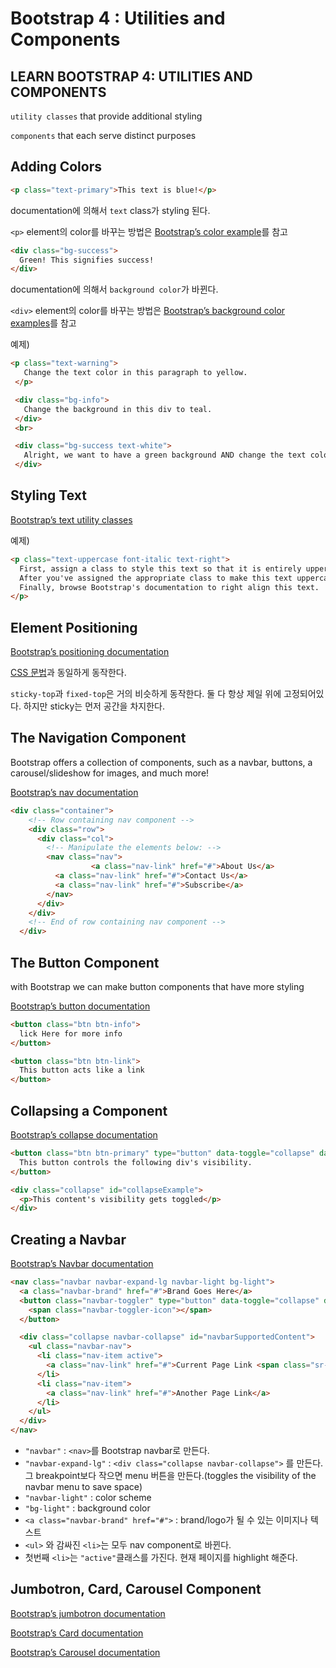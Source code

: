 # Bootstrap 4 : Utilities and Components

## LEARN BOOTSTRAP 4: UTILITIES AND COMPONENTS

`utility classes` that provide additional styling

`components` that each serve distinct purposes


## Adding Colors

```html
<p class="text-primary">This text is blue!</p>
```

documentation에 의해서 `text` class가 styling 된다.

`<p>` element의 color를 바꾸는 방법은 [Bootstrap’s color example](https://getbootstrap.com/docs/4.2/utilities/colors/#color)를 참고

```html
<div class="bg-success">
  Green! This signifies success!
</div>
```

documentation에 의해서 `background color`가 바뀐다.

`<div>` element의 color를 바꾸는 방법은 [Bootstrap’s background color examples](https://getbootstrap.com/docs/4.2/utilities/colors/#background-color)를 참고

예제)

```html
<p class="text-warning">
   Change the text color in this paragraph to yellow.
 </p>

 <div class="bg-info">
   Change the background in this div to teal.
 </div>
 <br>

 <div class="bg-success text-white">
   Alright, we want to have a green background AND change the text color to white.
 </div>
```


## Styling Text

[Bootstrap’s text utility classes](https://getbootstrap.com/docs/4.2/utilities/text/)

예제)
```html
<p class="text-uppercase font-italic text-right">
  First, assign a class to style this text so that it is entirely uppercased.
  After you've assigned the appropriate class to make this text uppercased, assign another class to make this text italicized.
  Finally, browse Bootstrap's documentation to right align this text.
</p>
```

## Element Positioning
[Bootstrap’s positioning documentation](https://getbootstrap.com/docs/4.2/utilities/position/)

[CSS 문법](https://developer.mozilla.org/en-US/docs/Web/CSS/position)과 동일하게 동작한다.


`sticky-top`과 `fixed-top`은 거의 비슷하게 동작한다. 둘 다 항상 제일 위에 고정되어있다. 하지만 sticky는 먼저 공간을 차지한다.

## The Navigation Component
Bootstrap offers a collection of components, such as a navbar, buttons, a carousel/slideshow for images, and much more!

[Bootstrap’s nav documentation](https://getbootstrap.com/docs/4.2/components/navs/)

```html
<div class="container">
    <!-- Row containing nav component -->
    <div class="row">
      <div class="col">
        <!-- Manipulate the elements below: -->
        <nav class="nav">
				  <a class="nav-link" href="#">About Us</a>
          <a class="nav-link" href="#">Contact Us</a>
          <a class="nav-link" href="#">Subscribe</a>
        </nav>
      </div>
    </div>
    <!-- End of row containing nav component -->
  </div>
```

## The Button Component

with Bootstrap we can make button components that have more styling

[Bootstrap’s button documentation](https://getbootstrap.com/docs/4.2/components/buttons/#examples)

```html
<button class="btn btn-info">
  lick Here for more info
</button>
```

```html
<button class="btn btn-link">
  This button acts like a link
</button>
```

## Collapsing a Component

[Bootstrap’s collapse documentation](https://getbootstrap.com/docs/4.2/components/collapse/)

```html
<button class="btn btn-primary" type="button" data-toggle="collapse" data-target="#collapseExample" aria-expanded="false" aria-controls="collapseExample">
  This button controls the following div's visibility.
</button>

<div class="collapse" id="collapseExample">
  <p>This content's visibility gets toggled</p>
</div>
```

## Creating a Navbar

[Bootstrap’s Navbar documentation](https://getbootstrap.com/docs/4.2/components/navbar/#supported-content)

```html
<nav class="navbar navbar-expand-lg navbar-light bg-light">
  <a class="navbar-brand" href="#">Brand Goes Here</a>
  <button class="navbar-toggler" type="button" data-toggle="collapse" data-target="#navbarSupportedContent" aria-controls="navbarSupportedContent" aria-expanded="false" aria-label="Toggle navigation">
    <span class="navbar-toggler-icon"></span>
  </button>

  <div class="collapse navbar-collapse" id="navbarSupportedContent">
    <ul class="navbar-nav">
      <li class="nav-item active">
        <a class="nav-link" href="#">Current Page Link <span class="sr-only">(current)</span></a>
      </li>
      <li class="nav-item">
        <a class="nav-link" href="#">Another Page Link</a>
      </li>
    </ul>
  </div>
</nav>
```

- `"navbar"` : `<nav>`를 Bootstrap navbar로 만든다.
- `"navbar-expand-lg"` : `<div class="collapse navbar-collapse">` 를 만든다. 그 breakpoint보다 작으면 menu 버튼을 만든다.(toggles the visibility of the navbar menu to save space)
- `"navbar-light"` : color scheme
- `"bg-light"` : background color
- `<a class="navbar-brand" href="#">` : brand/logo가 될 수 있는 이미지나 텍스트
- `<ul>` 와 감싸진 `<li>`는 모두 nav component로 바뀐다.
- 첫번째 `<li>`는 `"active"`클래스를 가진다. 현재 페이지를 highlight 해준다.

## Jumbotron, Card, Carousel Component

[Bootstrap’s jumbotron documentation](https://getbootstrap.com/docs/4.2/components/jumbotron/)

[Bootstrap’s Card documentation](https://getbootstrap.com/docs/4.2/components/card/#example)

[Bootstrap’s Carousel documentation](https://getbootstrap.com/docs/4.2/components/carousel/)

